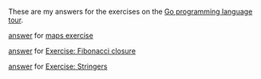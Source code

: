 These are my answers for the exercises on the [Go programming language tour](http://tour.golang.org/).

[answer](exercise/maps.go) for [maps exercise](http://tour.golang.org/moretypes/19)

[answer](exercise/fibonacci.go) for [Exercise: Fibonacci closure](http://tour.golang.org/moretypes/22)

[answer](exercise/stringers.go) for [Exercise: Stringers](http://tour.golang.org/methods/7)